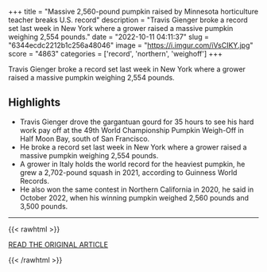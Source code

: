 +++
title = "Massive 2,560-pound pumpkin raised by Minnesota horticulture teacher breaks U.S. record"
description = "Travis Gienger broke a record set last week in New York where a grower raised a massive pumpkin weighing 2,554 pounds."
date = "2022-10-11 04:11:37"
slug = "6344ecdc2212b1c256a48046"
image = "https://i.imgur.com/iVsCIKY.jpg"
score = "4863"
categories = ['record', 'northern', 'weighoff']
+++

Travis Gienger broke a record set last week in New York where a grower raised a massive pumpkin weighing 2,554 pounds.

## Highlights

- Travis Gienger drove the gargantuan gourd for 35 hours to see his hard work pay off at the 49th World Championship Pumpkin Weigh-Off in Half Moon Bay, south of San Francisco.
- He broke a record set last week in New York where a grower raised a massive pumpkin weighing 2,554 pounds.
- A grower in Italy holds the world record for the heaviest pumpkin, he grew a 2,702-pound squash in 2021, according to Guinness World Records.
- He also won the same contest in Northern California in 2020, he said in October 2022, when his winning pumpkin weighed 2,560 pounds and 3,500 pounds.

---

{{< rawhtml >}}
  <p class="article-category">
    <a target="_blank" href="https://www.cbsnews.com/news/pumpkin-2560-pound-wins-california-contest-sets-record/">READ THE ORIGINAL ARTICLE</a>
  </p>
{{< /rawhtml >}}
